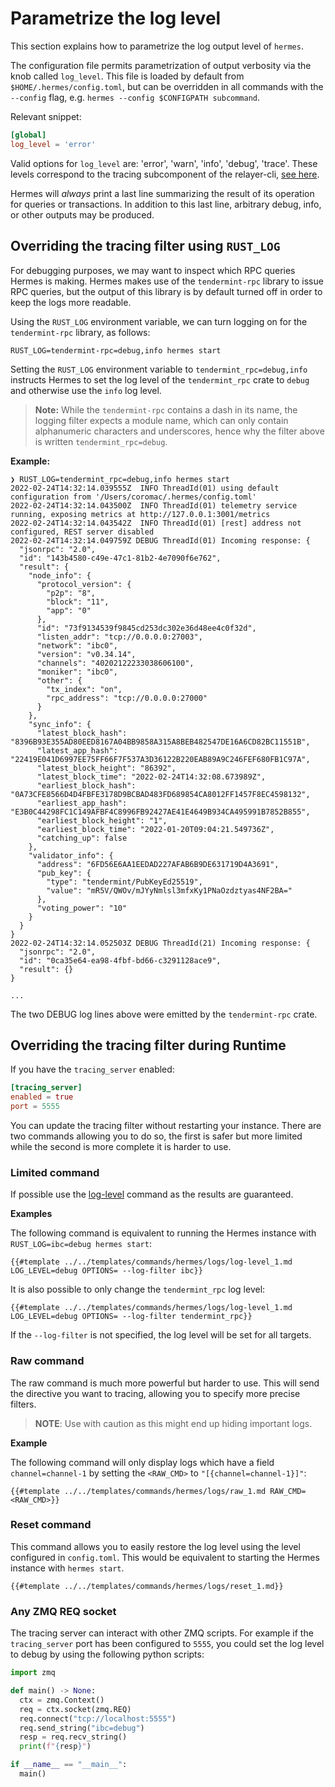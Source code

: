 # Parametrize the log level

This section explains how to parametrize the log output level of `hermes`.


The configuration file permits parametrization of output verbosity via the knob called `log_level`.
This file is loaded by default from `$HOME/.hermes/config.toml`, but can be overridden in all commands
with the `--config` flag, e.g. `hermes --config $CONFIGPATH subcommand`.

Relevant snippet:

```toml
[global]
log_level = 'error'
```

Valid options for `log_level` are: 'error', 'warn', 'info', 'debug', 'trace'.
These levels correspond to the tracing subcomponent of the relayer-cli,
[see here](https://docs.rs/tracing-core/0.1.17/tracing_core/struct.Level.html).

Hermes will _always_ print a last line summarizing the result of its
operation for queries or transactions. In addition to this last line,
arbitrary debug, info, or other outputs may be produced.


## Overriding the tracing filter using `RUST_LOG`

For debugging purposes, we may want to inspect which RPC queries Hermes is making.
Hermes makes use of the `tendermint-rpc` library to issue RPC queries, but
the output of this library is by default turned off in order to keep the logs more
readable.

Using the `RUST_LOG` environment variable, we can turn logging on for the
`tendermint-rpc` library, as follows:

```
RUST_LOG=tendermint-rpc=debug,info hermes start
```

Setting the `RUST_LOG` environment variable to `tendermint_rpc=debug,info` instructs
Hermes to set the log level of the `tendermint_rpc` crate to `debug` and otherwise
use the `info` log level.

> **Note:** While the `tendermint-rpc` contains a dash in its name, the logging filter
> expects a module name, which can only contain alphanumeric characters and underscores,
> hence why the filter above is written `tendermint_rpc=debug`.

**Example:**

```
❯ RUST_LOG=tendermint_rpc=debug,info hermes start
2022-02-24T14:32:14.039555Z  INFO ThreadId(01) using default configuration from '/Users/coromac/.hermes/config.toml'
2022-02-24T14:32:14.043500Z  INFO ThreadId(01) telemetry service running, exposing metrics at http://127.0.0.1:3001/metrics
2022-02-24T14:32:14.043542Z  INFO ThreadId(01) [rest] address not configured, REST server disabled
2022-02-24T14:32:14.049759Z DEBUG ThreadId(01) Incoming response: {
  "jsonrpc": "2.0",
  "id": "143b4580-c49e-47c1-81b2-4e7090f6e762",
  "result": {
    "node_info": {
      "protocol_version": {
        "p2p": "8",
        "block": "11",
        "app": "0"
      },
      "id": "73f9134539f9845cd253dc302e36d48ee4c0f32d",
      "listen_addr": "tcp://0.0.0.0:27003",
      "network": "ibc0",
      "version": "v0.34.14",
      "channels": "40202122233038606100",
      "moniker": "ibc0",
      "other": {
        "tx_index": "on",
        "rpc_address": "tcp://0.0.0.0:27000"
      }
    },
    "sync_info": {
      "latest_block_hash": "8396B93E355AD80EED8167A04BB9858A315A8BEB482547DE16A6CD82BC11551B",
      "latest_app_hash": "22419E041D6997EE75FF66F7F537A3D36122B220EAB89A9C246FEF680FB1C97A",
      "latest_block_height": "86392",
      "latest_block_time": "2022-02-24T14:32:08.673989Z",
      "earliest_block_hash": "0A73CFE8566D4D4FBFE3178D9BCBAD483FD689854CA8012FF1457F8EC4598132",
      "earliest_app_hash": "E3B0C44298FC1C149AFBF4C8996FB92427AE41E4649B934CA495991B7852B855",
      "earliest_block_height": "1",
      "earliest_block_time": "2022-01-20T09:04:21.549736Z",
      "catching_up": false
    },
    "validator_info": {
      "address": "6FD56E6AA1EEDAD227AFAB6B9DE631719D4A3691",
      "pub_key": {
        "type": "tendermint/PubKeyEd25519",
        "value": "mR5V/QWOv/mJYyNmlsl3mfxKy1PNaOzdztyas4NF2BA="
      },
      "voting_power": "10"
    }
  }
}
2022-02-24T14:32:14.052503Z DEBUG ThreadId(21) Incoming response: {
  "jsonrpc": "2.0",
  "id": "0ca35e64-ea98-4fbf-bd66-c3291128ace9",
  "result": {}
}

...
```

The two DEBUG log lines above were emitted by the `tendermint-rpc` crate.


## Overriding the tracing filter during Runtime

If you have the `tracing_server` enabled:

```toml
[tracing_server]
enabled = true
port = 5555
```

You can update the tracing filter without restarting your instance. There are two commands allowing you to do so, the first is safer but more limited while the second is more complete it is harder to use.

### Limited command

If possible use the [log-level](../../../documentation/commands/logs/index.md#log-level) command as the results are guaranteed.

__Examples__

The following command is equivalent to running the Hermes instance with `RUST_LOG=ibc=debug hermes start`:

  ```shell
  {{#template ../../templates/commands/hermes/logs/log-level_1.md LOG_LEVEL=debug OPTIONS= --log-filter ibc}}
  ```

  It is also possible to only change the `tendermint_rpc` log level:

  ```shell
  {{#template ../../templates/commands/hermes/logs/log-level_1.md LOG_LEVEL=debug OPTIONS= --log-filter tendermint_rpc}}
  ```

  If the `--log-filter` is not specified, the log level will be set for all targets.

  ### Raw command

  The raw command is much more powerful but harder to use. This will send the directive you want to tracing, allowing you to specify more precise filters.

> __NOTE__: Use with caution as this might end up hiding important logs.

__Example__

The following command will only display logs which have a field `channel=channel-1` by setting the `<RAW_CMD>` to `"[{channel=channel-1}]"`:

  ```shell
  {{#template ../../templates/commands/hermes/logs/raw_1.md RAW_CMD=<RAW_CMD>}}
  ```

  ### Reset command

  This command allows you to easily restore the log level using the level configured in `config.toml`. This would be equivalent to starting the Hermes instance with `hermes start`.

  ```shell
  {{#template ../../templates/commands/hermes/logs/reset_1.md}}
  ```

  ### Any ZMQ REQ socket

  The tracing server can interact with other ZMQ scripts. For example if the `tracing_server` port has been configured to `5555`, you could set the log level to debug by using the following python scripts:

  ```python
  import zmq

def main() -> None:
	ctx = zmq.Context()
	req = ctx.socket(zmq.REQ)
	req.connect("tcp://localhost:5555")
	req.send_string("ibc=debug")
	resp = req.recv_string()
	print(f"{resp}")

if __name__ == "__main__":
	main()
```